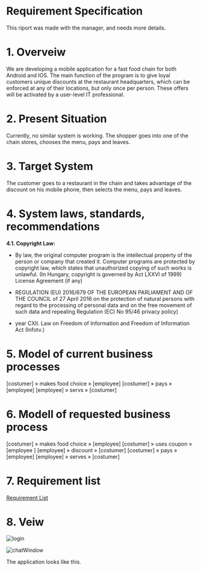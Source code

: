 # Requirement Specification

This riport was made with the manager, and needs more details.


# 1. Overveiw

We are developing a mobile application for a fast food chain for both Android and IOS. The main function of the program is to give loyal customers unique discounts at the restaurant headquarters, which can be enforced at any of their locations, but only once per person. These offers will be activated by a user-level IT professional.


# 2. Present Situation

Currently, no similar system is working. The shopper goes into one of the chain stores, chooses the menu, pays and leaves.


# 3. Target System

The customer goes to a restaurant in the chain and takes advantage of the discount on his mobile phone, then selects the menu, pays and leaves.


# 4. System laws, standards, recommendations

**4.1. Copyright Law:**

- By law, the original computer program is the intellectual property of the person or company that created it. Computer programs are protected by copyright law, which states that unauthorized copying of such works is unlawful. (In Hungary, copyright is governed by Act LXXVI of 1999) License Agreement (if any)

- REGULATION (EU) 2016/679 OF THE EUROPEAN PARLIAMENT AND OF THE COUNCIL of 27 April 2016 on the protection of natural persons with regard to the processing of personal data and on the free movement of such data and repealing Regulation (EC) No 95/46 privacy policy)
- year CXII. Law on Freedom of Information and Freedom of Information Act (Infotv.)


# 5. Model of current business processes

[costumer] » makes food choice » [employee]
                                 [costumer] » pays » [employee]
                                                     [employee] » servs » [costumer]
                                                  
                                                  
# 6. Modell of requested business process

[costumer] » makes food choice » [employee]
                                 [costumer] » uses coupon » [employee ]
                                                            [employee] » discount » [costumer]
                                                                                    [costumer] » pays » [employee]
                                                                                                        [employee] » serves » [costumer]


# 7. Requirement list
[Requirement List](https://www.notion.so/67c6af5872ad433f85d5ff384d2307a0?v=b0ec53b48bf8483d954e16908574915b)


# 8. Veiw

![login](C:\Users\gengj\OneDrive\Képek\login.png)



![chatWindow](C:\Users\gengj\OneDrive\Képek\chatWindow.png)

The application looks like this.
